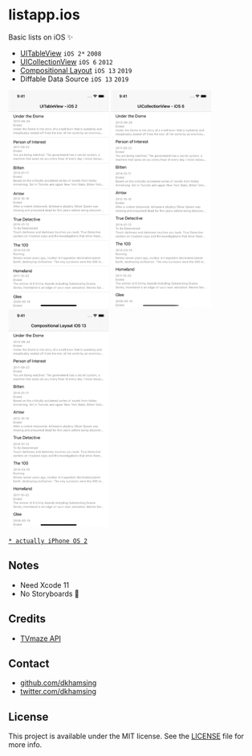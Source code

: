 # listapp.ios

Basic lists on iOS :sparkles:

- [UITableView](1-uitableview/) `iOS 2*` `2008`
- [UICollectionView](2-uicollectionview/) `iOS 6` `2012`
- [Compositional Layout](3-compositional-layout/) `iOS 13` `2019`
- Diffable Data Source `iOS 13` `2019`

<img src=images/ios2.png width=200> <img src=images/ios6.png width=200> <img src=images/ios13-a.png width=200>

[`* actually iPhone OS 2`](https://en.wikipedia.org/wiki/IPhone_OS_2)

## Notes

- Need Xcode 11
- No Storyboards :no_good:

## Credits

- [TVmaze API](http://www.tvmaze.com/api)

## Contact

- [github.com/dkhamsing](https://github.com/dkhamsing)
- [twitter.com/dkhamsing](https://twitter.com/dkhamsing)

## License

This project is available under the MIT license. See the [LICENSE](LICENSE) file for more info.
